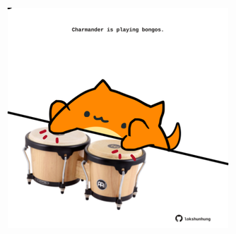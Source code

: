 <!-- built at 25/01/2022, 13:04:22 UTC -->
<p align="center">
  <img width="500" height="500" src="./ReadmeImage.svg">
</p>
